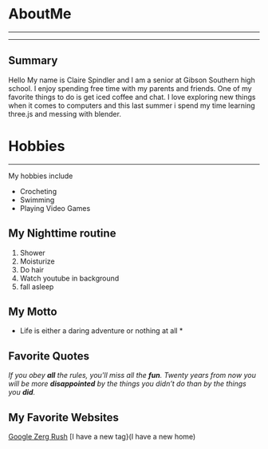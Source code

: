 # AboutMe
---
---
## Summary
Hello My name is Claire Spindler and I am a senior at Gibson Southern high school. I enjoy spending free time with my parents and friends. One of my favorite things to do is get iced coffee and chat. I love exploring new things when it comes to computers and this last summer i spend my time learning three.js and messing with blender.

[I have a new home]: https://pickerwheel.com/tools/random-number-generator/
# Hobbies
---
My hobbies include 
- Crocheting
- Swimming
- Playing Video Games

## My Nighttime routine
1. Shower
2. Moisturize
3. Do hair
4. Watch youtube in background
5. fall asleep

## My Motto

* Life is either a daring adventure or nothing at all *

## Favorite Quotes

*If you obey **all** the rules, you'll miss all the **fun**.*
*Twenty years from now you will be more **disappointed** by the things you didn’t do than by the things you **did**.*

## My Favorite Websites
[Google Zerg Rush](https://elgoog.im/zergrush/ "Google Zerg Rush")
[I have a new tag}(I have a new home)
